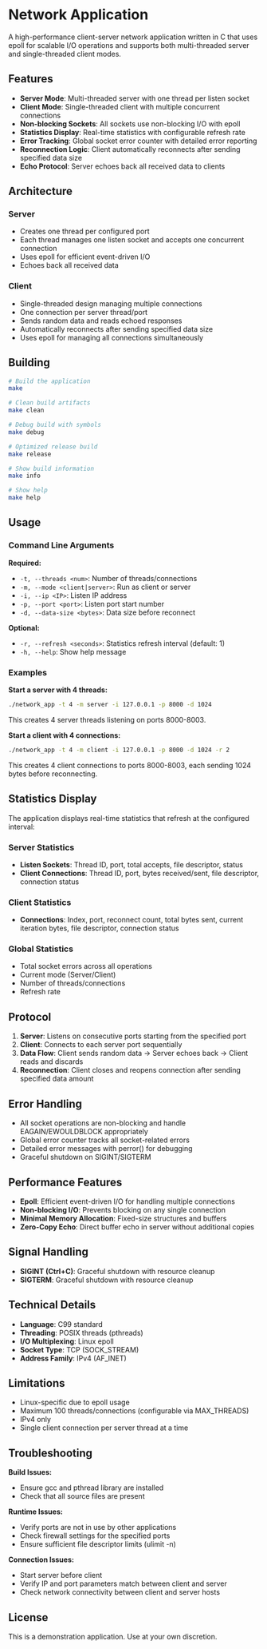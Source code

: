 # Network Application

A high-performance client-server network application written in C that uses epoll for scalable I/O operations and supports both multi-threaded server and single-threaded client modes.

## Features

- **Server Mode**: Multi-threaded server with one thread per listen socket
- **Client Mode**: Single-threaded client with multiple concurrent connections
- **Non-blocking Sockets**: All sockets use non-blocking I/O with epoll
- **Statistics Display**: Real-time statistics with configurable refresh rate
- **Error Tracking**: Global socket error counter with detailed error reporting
- **Reconnection Logic**: Client automatically reconnects after sending specified data size
- **Echo Protocol**: Server echoes back all received data to clients

## Architecture

### Server
- Creates one thread per configured port
- Each thread manages one listen socket and accepts one concurrent connection
- Uses epoll for efficient event-driven I/O
- Echoes back all received data

### Client
- Single-threaded design managing multiple connections
- One connection per server thread/port
- Sends random data and reads echoed responses
- Automatically reconnects after sending specified data size
- Uses epoll for managing all connections simultaneously

## Building

```bash
# Build the application
make

# Clean build artifacts
make clean

# Debug build with symbols
make debug

# Optimized release build
make release

# Show build information
make info

# Show help
make help
```

## Usage

### Command Line Arguments

**Required:**
- `-t, --threads <num>`: Number of threads/connections
- `-m, --mode <client|server>`: Run as client or server
- `-i, --ip <IP>`: Listen IP address
- `-p, --port <port>`: Listen port start number
- `-d, --data-size <bytes>`: Data size before reconnect

**Optional:**
- `-r, --refresh <seconds>`: Statistics refresh interval (default: 1)
- `-h, --help`: Show help message

### Examples

**Start a server with 4 threads:**
```bash
./network_app -t 4 -m server -i 127.0.0.1 -p 8000 -d 1024
```
This creates 4 server threads listening on ports 8000-8003.

**Start a client with 4 connections:**
```bash
./network_app -t 4 -m client -i 127.0.0.1 -p 8000 -d 1024 -r 2
```
This creates 4 client connections to ports 8000-8003, each sending 1024 bytes before reconnecting.

## Statistics Display

The application displays real-time statistics that refresh at the configured interval:

### Server Statistics
- **Listen Sockets**: Thread ID, port, total accepts, file descriptor, status
- **Client Connections**: Thread ID, port, bytes received/sent, file descriptor, connection status

### Client Statistics
- **Connections**: Index, port, reconnect count, total bytes sent, current iteration bytes, file descriptor, connection status

### Global Statistics
- Total socket errors across all operations
- Current mode (Server/Client)
- Number of threads/connections
- Refresh rate

## Protocol

1. **Server**: Listens on consecutive ports starting from the specified port
2. **Client**: Connects to each server port sequentially
3. **Data Flow**: Client sends random data → Server echoes back → Client reads and discards
4. **Reconnection**: Client closes and reopens connection after sending specified data amount

## Error Handling

- All socket operations are non-blocking and handle EAGAIN/EWOULDBLOCK appropriately
- Global error counter tracks all socket-related errors
- Detailed error messages with perror() for debugging
- Graceful shutdown on SIGINT/SIGTERM

## Performance Features

- **Epoll**: Efficient event-driven I/O for handling multiple connections
- **Non-blocking I/O**: Prevents blocking on any single connection
- **Minimal Memory Allocation**: Fixed-size structures and buffers
- **Zero-Copy Echo**: Direct buffer echo in server without additional copies

## Signal Handling

- **SIGINT (Ctrl+C)**: Graceful shutdown with resource cleanup
- **SIGTERM**: Graceful shutdown with resource cleanup

## Technical Details

- **Language**: C99 standard
- **Threading**: POSIX threads (pthreads)
- **I/O Multiplexing**: Linux epoll
- **Socket Type**: TCP (SOCK_STREAM)
- **Address Family**: IPv4 (AF_INET)

## Limitations

- Linux-specific due to epoll usage
- Maximum 100 threads/connections (configurable via MAX_THREADS)
- IPv4 only
- Single client connection per server thread at a time

## Troubleshooting

**Build Issues:**
- Ensure gcc and pthread library are installed
- Check that all source files are present

**Runtime Issues:**
- Verify ports are not in use by other applications
- Check firewall settings for the specified ports
- Ensure sufficient file descriptor limits (ulimit -n)

**Connection Issues:**
- Start server before client
- Verify IP and port parameters match between client and server
- Check network connectivity between client and server hosts

## License

This is a demonstration application. Use at your own discretion. 
